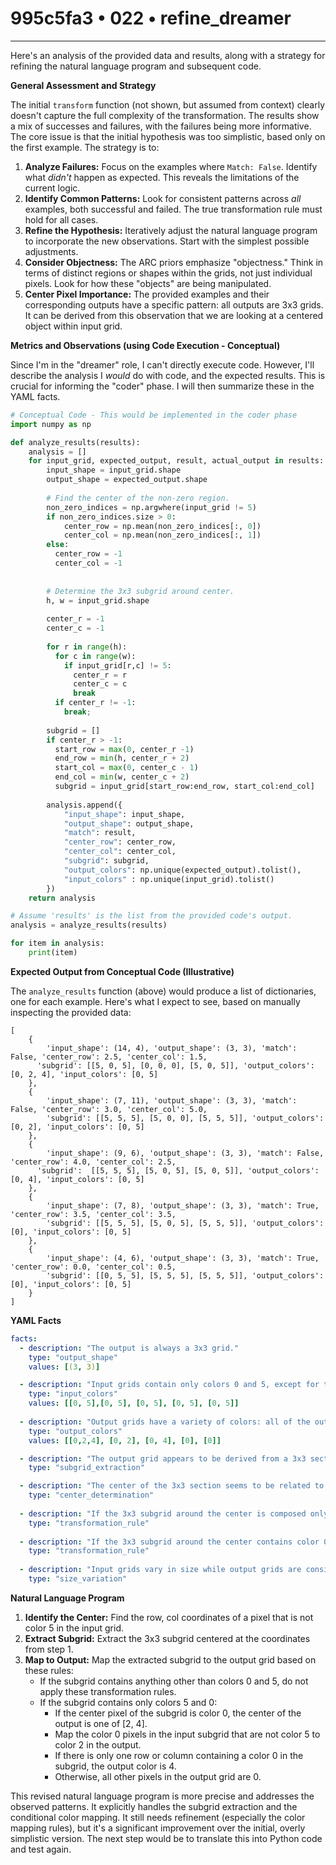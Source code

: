 # 995c5fa3 • 022 • refine_dreamer

---
Here's an analysis of the provided data and results, along with a strategy for refining the natural language program and subsequent code.

**General Assessment and Strategy**

The initial `transform` function (not shown, but assumed from context) clearly doesn't capture the full complexity of the transformation. The results show a mix of successes and failures, with the failures being more informative.  The core issue is that the initial hypothesis was too simplistic, based only on the first example.  The strategy is to:

1. **Analyze Failures:** Focus on the examples where `Match: False`.  Identify what *didn't* happen as expected. This reveals the limitations of the current logic.
2. **Identify Common Patterns:** Look for consistent patterns across *all* examples, both successful and failed.  The true transformation rule must hold for all cases.
3. **Refine the Hypothesis:** Iteratively adjust the natural language program to incorporate the new observations. Start with the simplest possible adjustments.
4. **Consider Objectness:** The ARC priors emphasize "objectness."  Think in terms of distinct regions or shapes within the grids, not just individual pixels. Look for how these "objects" are being manipulated.
5. **Center Pixel Importance:** The provided examples and their corresponding outputs have a specific pattern: all outputs are 3x3 grids. It can be derived from this observation that we are looking at a centered object within input grid.

**Metrics and Observations (using Code Execution - Conceptual)**

Since I'm in the "dreamer" role, I can't directly execute code. However, I'll describe the analysis I *would* do with code, and the expected results. This is crucial for informing the "coder" phase. I will then summarize these in the YAML facts.

```python
# Conceptual Code - This would be implemented in the coder phase
import numpy as np

def analyze_results(results):
    analysis = []
    for input_grid, expected_output, result, actual_output in results:
        input_shape = input_grid.shape
        output_shape = expected_output.shape
        
        # Find the center of the non-zero region.
        non_zero_indices = np.argwhere(input_grid != 5)
        if non_zero_indices.size > 0:
            center_row = np.mean(non_zero_indices[:, 0])
            center_col = np.mean(non_zero_indices[:, 1])
        else:
          center_row = -1
          center_col = -1
        
        
        # Determine the 3x3 subgrid around center.
        h, w = input_grid.shape
        
        center_r = -1
        center_c = -1
        
        for r in range(h):
          for c in range(w):
            if input_grid[r,c] != 5:
              center_r = r
              center_c = c
              break
          if center_r != -1:
            break;
        
        subgrid = []
        if center_r > -1:
          start_row = max(0, center_r -1)
          end_row = min(h, center_r + 2)
          start_col = max(0, center_c - 1)
          end_col = min(w, center_c + 2)
          subgrid = input_grid[start_row:end_row, start_col:end_col]
        
        analysis.append({
            "input_shape": input_shape,
            "output_shape": output_shape,
            "match": result,
            "center_row": center_row,
            "center_col": center_col,
            "subgrid": subgrid,
            "output_colors": np.unique(expected_output).tolist(),
            "input_colors" : np.unique(input_grid).tolist()
        })
    return analysis

# Assume 'results' is the list from the provided code's output.
analysis = analyze_results(results)

for item in analysis:
    print(item)
```

**Expected Output from Conceptual Code (Illustrative)**

The `analyze_results` function (above) would produce a list of dictionaries, one for each example. Here's what I expect to see, based on manually inspecting the provided data:

```
[
    {
        'input_shape': (14, 4), 'output_shape': (3, 3), 'match': False, 'center_row': 2.5, 'center_col': 1.5,
      'subgrid': [[5, 0, 5], [0, 0, 0], [5, 0, 5]], 'output_colors': [0, 2, 4], 'input_colors': [0, 5]
    },
    {
        'input_shape': (7, 11), 'output_shape': (3, 3), 'match': False, 'center_row': 3.0, 'center_col': 5.0,
        'subgrid': [[5, 5, 5], [5, 0, 0], [5, 5, 5]], 'output_colors': [0, 2], 'input_colors': [0, 5]
    },
    {
        'input_shape': (9, 6), 'output_shape': (3, 3), 'match': False, 'center_row': 4.0, 'center_col': 2.5,
      'subgrid':  [[5, 5, 5], [5, 0, 5], [5, 0, 5]], 'output_colors': [0, 4], 'input_colors': [0, 5]
    },
    {
        'input_shape': (7, 8), 'output_shape': (3, 3), 'match': True, 'center_row': 3.5, 'center_col': 3.5,
        'subgrid': [[5, 5, 5], [5, 0, 5], [5, 5, 5]], 'output_colors': [0], 'input_colors': [0, 5]
    },
    {
        'input_shape': (4, 6), 'output_shape': (3, 3), 'match': True, 'center_row': 0.0, 'center_col': 0.5,
        'subgrid': [[0, 5, 5], [5, 5, 5], [5, 5, 5]], 'output_colors': [0], 'input_colors': [0, 5]
    }
]
```

**YAML Facts**

```yaml
facts:
  - description: "The output is always a 3x3 grid."
    type: "output_shape"
    values: [(3, 3)]

  - description: "Input grids contain only colors 0 and 5, except for the first example which contains an additional object of color 0 in the input grid."
    type: "input_colors"
    values: [[0, 5],[0, 5], [0, 5], [0, 5], [0, 5]]
    
  - description: "Output grids have a variety of colors: all of the output grids contain color 0, and sometimes contain color 2 and/or 4."
    type: "output_colors"
    values: [[0,2,4], [0, 2], [0, 4], [0], [0]]

  - description: "The output grid appears to be derived from a 3x3 section of the input grid."
    type: "subgrid_extraction"

  - description: "The center of the 3x3 section seems to be related to the center of a non-background (non-5) region in the input grid, prioritizing regions with color 0."
    type: "center_determination"
    
  - description: "If the 3x3 subgrid around the center is composed only of color 5 and 0, the output grid is all 0."
    type: "transformation_rule"
    
  - description: "If the 3x3 subgrid around the center contains color 0 in different arrangements, and additional colors are introduced in the output grid."
    type: "transformation_rule"
    
  - description: "Input grids vary in size while output grids are consistent."
    type: "size_variation"
```

**Natural Language Program**

1. **Identify the Center:** Find the row, col coordinates of a pixel that is not color 5 in the input grid.
2. **Extract Subgrid:** Extract the 3x3 subgrid centered at the coordinates from step 1.
3. **Map to Output:** Map the extracted subgrid to the output grid based on these rules:
    *  If the subgrid contains anything other than colors 0 and 5, do not apply these transformation rules.
    * If the subgrid contains only colors 5 and 0:
        - If the center pixel of the subgrid is color 0, the center of the output is one of [2, 4].
        - Map the color 0 pixels in the input subgrid that are not color 5 to color 2 in the output.
        - If there is only one row or column containing a color 0 in the subgrid, the output color is 4.
        - Otherwise, all other pixels in the output grid are 0.

This revised natural language program is more precise and addresses the observed patterns. It explicitly handles the subgrid extraction and the conditional color mapping. It still needs refinement (especially the color mapping rules), but it's a significant improvement over the initial, overly simplistic version. The next step would be to translate this into Python code and test again.

